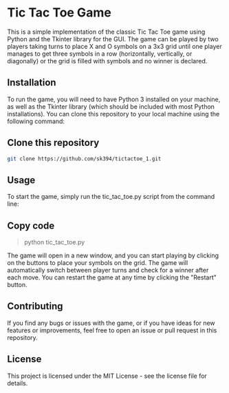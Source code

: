 # Tic Tac Toe Game
This is a simple implementation of the classic Tic Tac Toe game using Python and the Tkinter library for the GUI. The game can be played by two players taking turns to place X and O symbols on a 3x3 grid until one player manages to get three symbols in a row (horizontally, vertically, or diagonally) or the grid is filled with symbols and no winner is declared.

## Installation
To run the game, you will need to have Python 3 installed on your machine, as well as the Tkinter library (which should be included with most Python installations). You can clone this repository to your local machine using the following command:

## Clone this repository
```bash
git clone https://github.com/sk394/tictactoe_1.git
```
## Usage
To start the game, simply run the tic_tac_toe.py script from the command line:

## Copy code
> python tic_tac_toe.py

The game will open in a new window, and you can start playing by clicking on the buttons to place your symbols on the grid. The game will automatically switch between player turns and check for a winner after each move. You can restart the game at any time by clicking the "Restart" button.

## Contributing
If you find any bugs or issues with the game, or if you have ideas for new features or improvements, feel free to open an issue or pull request in this repository.

## License
This project is licensed under the MIT License - see the license file for details.